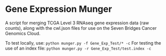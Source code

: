 # Gene Expression Munger

A script for merging TCGA Level 3 RNAseq gene expression data (raw counts), along with the cwl.json files for use on the Seven Bridges Cancer Genomics Cloud.

To test locally, use: `python munger.py -f Gene_Exp_Test/* -c`
For testing the use of an index file: `python munger.py -r Gene_Exp_Test/test.index -c`